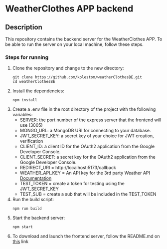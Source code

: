 # WeatherClothes APP backend

## Description

This repository contains the backend server for the WeatherClothes APP.
To be able to run the server on your local machine, follow these steps.

### Steps for running

1. Clone the repository and change to the new directory:
    ```
    git clone https://github.com/kolestom/weatherClothesBE.git
    cd weatherClothesBE
    ```
2. Install the dependencies:
    ```
    npm install
    ```
3. Create a .env file in the root directory of the project with the following variables:
    -   SERVER: the port number of the express server that the frontend will use (3005)
    -   MONGO_URL: a MongoDB URI for connecting to your database.
    -   JWT_SECRET_KEY: a secret key of your choice for JWT creation, verification
    -   CLIENT_ID: a client ID for the OAuth2 application from the Google Developer Console.
    -   CLIENT_SECRET: a secret key for the OAuth2 application from the Google Developer Console.
    -   REDIRECT_URI = http://localhost:5173/callback
    -   WEATHER_API_KEY = An API key for the 3rd party Weather API [Documentation](https://www.weatherapi.com/docs/)
    -   TEST_TOKEN = create a token for testing using the JWT_SECRET_KEY
    -   TEST_SUB = create a sub that will be included in the TEST_TOKEN
4.  Run the build script:
    ```
    npm run build
    ```
5.  Start the backend server:
    ```
    npm start
    ```
6.  To download and launch the frontend server, follow the README.md on [this](https://github.com/kolestom/weatherClothesFE) link
